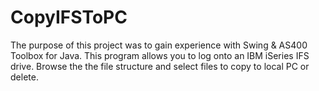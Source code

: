 # CopyIFSToPC
The purpose of this project was to gain experience with Swing & AS400 Toolbox for Java. This program allows you to log onto an IBM iSeries
IFS drive. Browse the the file structure and select files to copy to local PC or delete.
